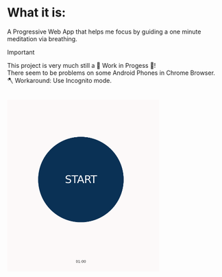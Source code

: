 # What it is:
A Progressive Web App that helps me focus by guiding a one minute meditation via breathing.

> [!IMPORTANT]
> This project is very much still a 🚧 Work in Progess 🚧! <br>
> There seem to be problems on some Android Phones in Chrome Browser.<br>
> 🪓 Workaround: Use Incognito mode. 

<br>

<img src="img/Screenshot.png" height=400px>

